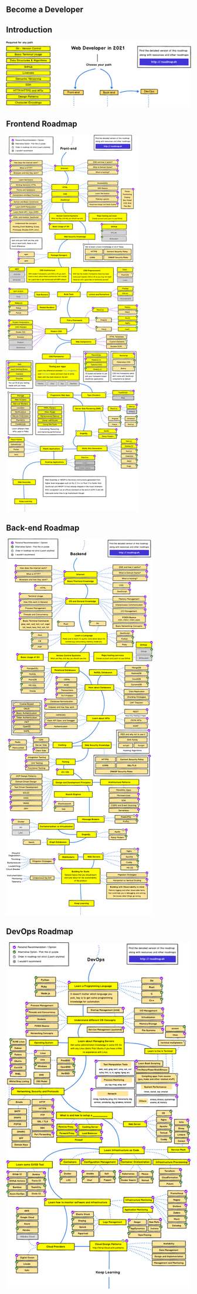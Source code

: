 ## Become a Developer
    

## Introduction

![Web Developer Roadmap Introduction](./img/intro.png?v=2021)

## Frontend Roadmap

![Frontend Roadmap](./img/frontend.png?year-2021-2)

## Back-end Roadmap 

![Back-end Roadmap](./img/backend.png?year-2021-2)

## DevOps Roadmap

![DevOps Roadmap](./img/devops.png)
